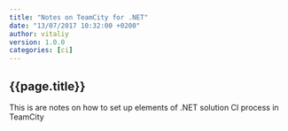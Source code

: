 ```yaml
---
title: "Notes on TeamCity for .NET"
date: "13/07/2017 10:32:00 +0200"
author: vitaliy
version: 1.0.0
categories: [ci]
---
```

## {{page.title}}
This is are notes on how to set up elements of .NET solution CI process in TeamCity